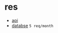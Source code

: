 # res

- [api](https://rapidapi.com/makingdatameaningful/api/mobile-phone-specs-database/)
- [databse](https://techspecs.readme.io/reference/getting-started-with-your-api-1)
`5 req/month`

